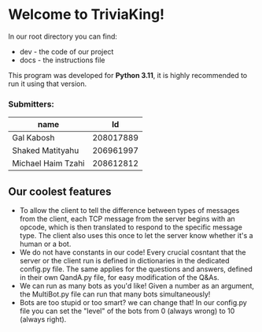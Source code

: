 # Welcome to TriviaKing!

In our root directory you can find:

 - dev - the code of our project
 - docs - the instructions file 

This program was developed for **Python 3.11**, it is highly recommended to run it using that version.

### Submitters:
| name                | Id        |
|---------------------|-----------|
| Gal Kabosh          | 208017889 |
| Shaked Matityahu    | 206961997 |
| Michael Haim Tzahi  | 208612812 |

## Our coolest features
 - To allow the client to tell the difference between types of messages from the client, each TCP message from the server begins with an opcode, which is then translated to respond to the specific message type. The client also uses this once to let the server know whether it's a human or a bot.
 - We do not have constants in our code! Every crucial cosntant that the server or the client run is defined in dictionaries in the dedicated config.py file. The same applies for the questions and answers, defined in their own QandA.py file, for easy modification of the Q&As.
 - We can run as many bots as you'd like! Given a number as an argument, the MultiBot.py file can run that many bots simultaneously!
 - Bots are too stupid or too smart? we can change that! In our config.py file you can set the "level" of the bots from 0 (always wrong) to 10 (always right).

